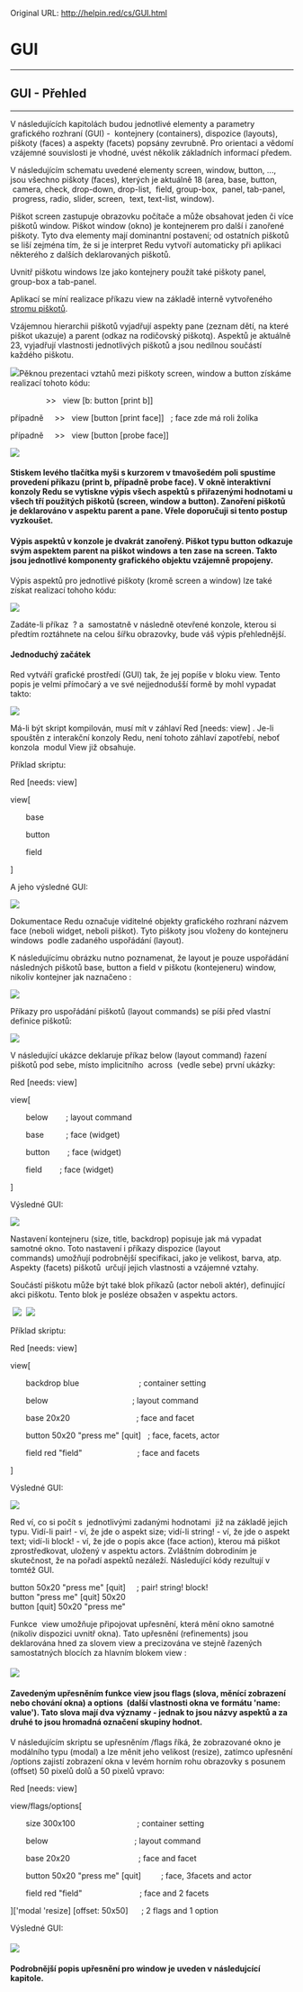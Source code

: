 Original URL: <http://helpin.red/cs/GUI.html>

# GUI

* * *

## GUI - Přehled

* * *

V následujících kapitolách budou jednotlivé elementy a parametry grafického rozhraní (GUI) -  kontejnery (containers), dispozice (layouts), piškoty (faces) a aspekty (facets) popsány zevrubně. Pro orientaci a vědomí vzájemné souvislosti je vhodné, uvést několik základních informací předem.

V následujícím schematu uvedené elementy screen, window, button, ..., jsou všechno piškoty (faces), kterých je aktuálně 18 (area, base, button,  camera, check, drop-down, drop-list,  field, group-box,  panel, tab-panel,  progress, radio, slider, screen,  text, text-list, window).

Piškot screen zastupuje obrazovku počítače a může obsahovat jeden či více piškotů window. Piškot window (okno) je kontejnerem pro další i zanořené piškoty. Tyto dva elementy mají dominantní postavení; od ostatních piškotů se liší zejména tím, že si je interpret Redu vytvoří automaticky při aplikaci některého z dalších deklarovaných piškotů.

Uvnitř piškotu windows lze jako kontejnery použít také piškoty panel, group-box a tab-panel.

Aplikací se míní realizace příkazu view na základě interně vytvořeného [stromu piškotů](https://doc.red-lang.org/cs/view.html#_strom_piskot_).

Vzájemnou hierarchii piškotů vyjadřují aspekty pane (zeznam dětí, na které piškot ukazuje) a parent (odkaz na rodičovský piškotq). Aspektů je aktuálně 23, vyjadřují vlastnosti jednotlivých piškotů a jsou nedílnou součástí každého piškotu.

![](http://helpin.red/lib/face-tree.png)Pěknou prezentaci vztahů mezi piškoty screen, window a button získáme realizací tohoto kódu:

                &gt;&gt;   view \[b: button \[print b]]

případně     &gt;&gt;   view \[button \[print face]]   ; face zde má roli žolíka

případně     &gt;&gt;   view \[button \[probe face]]

![](http://helpin.red/lib/NewItem27.png)

#### Stiskem levého tlačítka myši s kurzorem v tmavošedém poli spustíme provedení příkazu (print b, případně probe face). V okně interaktivní konzoly Redu se vytiskne výpis všech aspektů s přiřazenými hodnotami u všech tří použitých piškotů (screen, window a button). Zanoření piškotů je deklarováno v aspektu parent a pane. Vřele doporučuji si tento postup vyzkoušet.

#### Výpis aspektů v konzole je dvakrát zanořený. Piškot typu button odkazuje svým aspektem parent na piškot windows a ten zase na screen. Takto jsou jednotlivé komponenty grafického objektu vzájemně propojeny.

Výpis aspektů pro jednotlivé piškoty (kromě screen a window) lze také získat realizací tohoho kódu:

![](http://helpin.red/lib/builtinhelp1.png)

Zadáte-li příkaz  ? a  samostatně v následně otevřené konzole, kterou si předtím roztáhnete na celou šířku obrazovky, bude váš výpis přehlednější.

#### Jednoduchý začátek

Red vytváří grafické prostředí (GUI) tak, že jej popíše v bloku view. Tento popis je velmi přímočarý a ve své nejjednodušší formě by mohl vypadat takto:

![](http://helpin.red/lib/guibasic0.png)

Má-li být skript kompilován, musí mít v záhlaví Red \[needs: view] . Je-li spouštěn z interakční konzoly Redu, není tohoto záhlaví zapotřebí, neboť konzola  modul View již obsahuje.

Příklad skriptu:

Red \[needs: view]  

view[

       base

       button

       field

]

A jeho výsledné GUI:

![](http://helpin.red/lib/guibasics2.png)

Dokumentace Redu označuje viditelné objekty grafického rozhraní názvem face (neboli widget, neboli piškot). Tyto piškoty jsou vloženy do kontejneru windows  podle zadaného uspořádání (layout).

K následujícímu obrázku nutno poznamenat, že layout je pouze uspořádání následných piškotů base, button a field v piškotu (kontejeneru) window, nikoliv kontejner jak naznačeno :

![](http://helpin.red/lib/guidescription.png)

Příkazy pro uspořádání piškotů (layout commands) se píši před vlastní definice piškotů:

![](http://helpin.red/lib/guibasic1.png)

V následující ukázce deklaruje příkaz below (layout command) řazení piškotů pod sebe, místo implicitního  across  (vedle sebe) první ukázky:

Red \[needs: view]

view[

       below        ; layout command

       base          ; face (widget)

       button        ; face (widget)

       field        ; face (widget)

]

Výsledné GUI:

![](http://helpin.red/lib/guibasics5.png)

Nastavení kontejneru (size, title, backdrop) popisuje jak má vypadat samotné okno. Toto nastavení i příkazy dispozice (layout commands) umožňují podrobnější specifikaci, jako je velikost, barva, atp. Aspekty (facets) piškotů  určují jejich vlastnosti a vzájemné vztahy.

Součástí piškotu může být také blok příkazů (actor neboli aktér), definující akci piškotu. Tento blok je posléze obsažen v aspektu actors.

 ![](http://helpin.red/lib/guibasics6.png)  ![](http://helpin.red/lib/coordinates1.png)

Příklad skriptu:

Red \[needs: view]

view[

       backdrop blue                           ; container setting  

       below                                      ; layout command    

       base 20x20                              ; face and facet        

       button 50x20 "press me" \[quit]   ; face, facets, actor

       field red "field"                         ; face and facets    

]

Výsledné GUI:

![](http://helpin.red/lib/guibasics8.png)

Red ví, co si počít s  jednotlivými zadanými hodnotami  již na základě jejich typu. Vidí-li pair! - ví, že jde o aspekt size; vidí-li string! - ví, že jde o aspekt text; vidí-li block! - ví, že jde o popis akce (face action), kterou má piškot zprostředkovat, uložený v aspektu actors. Zvláštním dobrodiním je skutečnost, že na pořadí aspektů nezáleží. Následující kódy rezultují v tomtéž GUI.

button 50x20 "press me" \[quit]     ; pair! string! block!  
button "press me" \[quit] 50x20  
button \[quit] 50x20 "press me"

Funkce  view umožňuje připojovat upřesnění, která mění okno samotné (nikoliv dispozici uvnitř okna). Tato upřesnění (refinements) jsou deklarována hned za slovem view a precizována ve stejně řazených samostatných blocích za hlavním blokem view :

#### ![](http://helpin.red/lib/guibasics9.png)

#### Zavedeným upřesněním funkce view jsou flags (slova, měnící zobrazení nebo chování okna) a options  (další vlastnosti okna ve formátu 'name: value'). Tato slova mají dva významy - jednak to jsou názvy aspektů a za druhé to jsou hromadná označení skupiny hodnot.

V následujícím skriptu se upřesněním /flags říká, že zobrazované okno je modálního typu (modal) a lze měnit jeho velikost (resize), zatímco upřesnění /options zajistí zobrazení okna v levém horním rohu obrazovky s posunem (offset) 50 pixelů dolů a 50 pixelů vpravo:

Red \[needs: view]

view/flags/options[

       size 300x100                            ; container setting

       below                                       ; layout command

       base 20x20                               ; face and facet

       button 50x20 "press me" \[quit]         ; face, 3facets and actor

       field red "field"                          ; face and 2 facets

]\['modal 'resize] \[offset: 50x50]      ; 2 flags and 1 option

Výsledné GUI:

#### ![](http://helpin.red/lib/guibasics11.png)

#### Podrobnější popis upřesnění pro window je uveden v následujcící kapitole.
